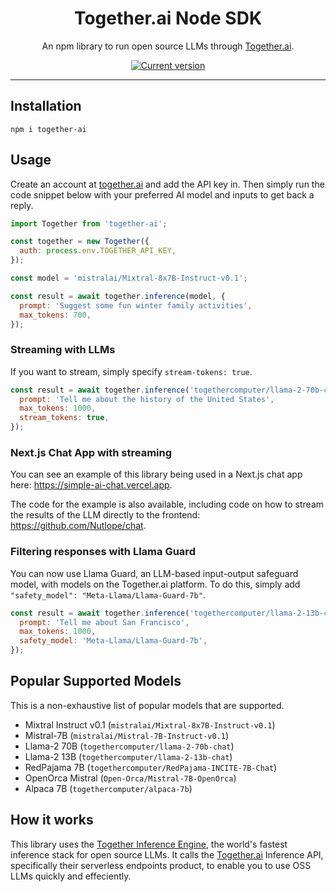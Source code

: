 <div align="center">
  <div>
    <h1 align="center">Together.ai Node SDK</h1>
  </div>
	<p>An npm library to run open source LLMs through <a href="https://www.together.ai/">Together.ai</a>.

<a href="https://www.npmjs.com/package/together-ai"><img src="https://img.shields.io/npm/v/together-ai" alt="Current version"></a>

</div>

---

## Installation

`npm i together-ai`

## Usage

Create an account at [together.ai](https://www.together.ai/) and add the API key in. Then simply run the code snippet below with your preferred AI model and inputs to get back a reply.

```js
import Together from 'together-ai';

const together = new Together({
  auth: process.env.TOGETHER_API_KEY,
});

const model = 'mistralai/Mixtral-8x7B-Instruct-v0.1';

const result = await together.inference(model, {
  prompt: 'Suggest some fun winter family activities',
  max_tokens: 700,
});
```

### Streaming with LLMs

If you want to stream, simply specify `stream-tokens: true`.

```js
const result = await together.inference('togethercomputer/llama-2-70b-chat', {
  prompt: 'Tell me about the history of the United States',
  max_tokens: 1000,
  stream_tokens: true,
});
```

### Next.js Chat App with streaming

You can see an example of this library being used in a Next.js chat app here: https://simple-ai-chat.vercel.app.

The code for the example is also available, including code on how to stream the results of the LLM directly to the frontend: https://github.com/Nutlope/chat.

### Filtering responses with Llama Guard

You can now use Llama Guard, an LLM-based input-output safeguard model, with models on the Together.ai platform. To do this, simply add `"safety_model": "Meta-Llama/Llama-Guard-7b"`.

```js
const result = await together.inference('togethercomputer/llama-2-13b-chat', {
  prompt: 'Tell me about San Francisco',
  max_tokens: 1000,
  safety_model: 'Meta-Llama/Llama-Guard-7b',
});
```

## Popular Supported Models

This is a non-exhaustive list of popular models that are supported.

- Mixtral Instruct v0.1 (`mistralai/Mixtral-8x7B-Instruct-v0.1`)
- Mistral-7B (`mistralai/Mistral-7B-Instruct-v0.1`)
- Llama-2 70B (`togethercomputer/llama-2-70b-chat`)
- Llama-2 13B (`togethercomputer/llama-2-13b-chat`)
- RedPajama 7B (`togethercomputer/RedPajama-INCITE-7B-Chat`)
- OpenOrca Mistral (`Open-Orca/Mistral-7B-OpenOrca`)
- Alpaca 7B (`togethercomputer/alpaca-7b`)

## How it works

This library uses the [Together Inference Engine](https://www.together.ai/blog/together-inference-engine-v1), the world's fastest inference stack for open source LLMs. It calls the [Together.ai](<[together.ai](https://www.together.ai/)>) Inference API, specifically their serverless endpoints product, to enable you to use OSS LLMs quickly and effeciently.
